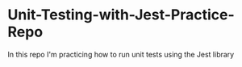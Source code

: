 # Unit-Testing-with-Jest-Practice-Repo
In this repo I'm practicing how to run unit tests using the Jest library
